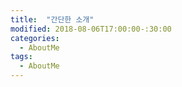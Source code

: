 ```yaml
---
title:  "간단한 소개"
modified: 2018-08-06T17:00:00-:30:00
categories:
  - AboutMe
tags:
  - AboutMe
---
```

